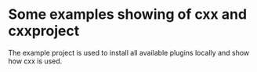# Some examples showing of cxx and cxxproject
The example project is used to install all available plugins locally and show how cxx is used.
